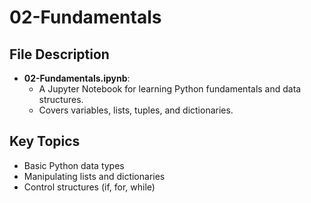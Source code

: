 # 02-Fundamentals

## File Description
- **02-Fundamentals.ipynb**: 
  - A Jupyter Notebook for learning Python fundamentals and data structures.
  - Covers variables, lists, tuples, and dictionaries.

## Key Topics
- Basic Python data types
- Manipulating lists and dictionaries
- Control structures (if, for, while)